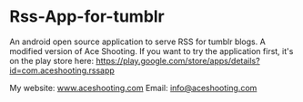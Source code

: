 Rss-App-for-tumblr
==================

An android open source application to serve RSS for tumblr blogs. A modified version of Ace Shooting.
If you want to try the application first, it's on the play store here:
https://play.google.com/store/apps/details?id=com.aceshooting.rssapp

My website: www.aceshooting.com
Email: info@aceshooting.com

